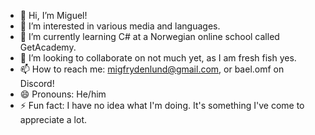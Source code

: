 - 👋 Hi, I’m Miguel!
- 👀 I’m interested in various media and languages.
- 🌱 I’m currently learning C# at a Norwegian online school called GetAcademy.
- 💞️ I’m looking to collaborate on not much yet, as I am fresh fish yes.
- 📫 How to reach me: migfrydenlund@gmail.com, or bael.omf on Discord!
- 😄 Pronouns: He/him
- ⚡ Fun fact: I have no idea what I'm doing. It's something I've come to appreciate a lot.

<!---
OMFrydenlund/OMFrydenlund is a ✨ special ✨ repository because its `README.md` (this file) appears on your GitHub profile.
You can click the Preview link to take a look at your changes.
--->
